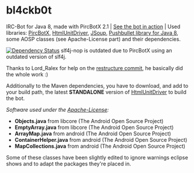 # bl4ckb0t

IRC-Bot for Java 8, made with PircBotX 2.1 | [See the bot in action](webchat.esper.net/?channels=bl4ckscor3) | Used libraries: [PircBotX](https://github.com/thelq/pircbotx), [HtmlUnitDriver](https://github.com/SeleniumHQ/htmlunit-driver), [JSoup](https://jsoup.org/), [Pushbullet library for Java 8](https://github.com/Sheigutn/pushbullet-java-8), some AOSP classes (see Apache-License part) and their dependencies.

[![Dependency Status](https://www.versioneye.com/user/projects/57e5039bbd6fa600512dfb56/badge.svg?style=flat)](https://www.versioneye.com/user/projects/57e5039bbd6fa600512dfb56) slf4j-nop is outdated due to PircBotX using an outdated version of slf4j.

Thanks to Lord_Ralex for help on the [restructure commit](http://github.com/bl4ckscor3/bl4ckb0t/commit/0703810f5870d2cdb7c678ff983671c2884fa7e9), he basically did the whole work :)

Additionally to the Maven dependencies, you have to download, and add to your build path, the latest **STANDALONE** version of [HtmlUnitDriver](https://github.com/SeleniumHQ/htmlunit-driver) to build the bot.

_Software used under the [Apache-License](https://github.com/bl4ckscor3/bl4ckb0t/blob/master/APACHELICENSE.md):_
- **Objects.java** from libcore (The Android Open Source Project)
- **EmptyArray.java** from libcore (The Android Open Source Project)
- **ArrayMap.java** from android (The Android Open Source Project)
- **ContainerHelper.java** from android (The Android Open Source Project)
- **MapCollections.java** from android (The Android Open Source Project)

Some of these classes have been slightly edited to ignore warnings eclipse shows and to adapt the packages they're placed in.
